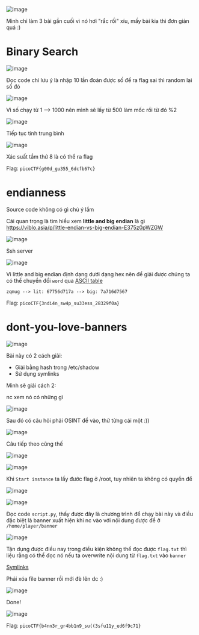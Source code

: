 ![image](https://github.com/vanniichan/CTF-WriteUp/assets/112863484/9d556e1f-60f9-49b6-9a2e-a7212809c75f)

Mình chỉ làm 3 bài gần cuối vì nó hơi "rắc rối" xíu, mấy bài kia thì đơn giản quá :)

# Binary Search

![image](https://github.com/vanniichan/CTF-WriteUp/assets/112863484/1923957e-af3d-42d7-9639-117c9d1aa4ec)

Đọc code chỉ lưu ý là nhập 10 lần đoán được số để ra flag sai thì random lại số đó

![image](https://github.com/vanniichan/CTF-WriteUp/assets/112863484/115dc7b9-a0fb-4e75-953f-15d2152b755c)

Vì số chạy từ 1 --> 1000 nên mình sẽ lấy từ 500 làm mốc rồi từ đó %2

![image](https://github.com/vanniichan/CTF-WriteUp/assets/112863484/f857d191-106d-4183-9225-e2b7cbd62abe)

Tiếp tục tính trung bình 

![image](https://github.com/vanniichan/CTF-WriteUp/assets/112863484/46b429d5-9bf6-46f3-9e4d-ae25cab9a42c)

Xác suất tầm thứ 8 là có thể ra flag

Flag: `picoCTF{g00d_gu355_6dcfb67c}`

# endianness

Source code không có gì chú ý lắm

Cái quan trọng là tìm hiểu xem <b>little and big endian</b> là gì https://viblo.asia/p/little-endian-vs-big-endian-E375z0pWZGW

![image](https://github.com/vanniichan/CTF-WriteUp/assets/112863484/d3713e36-c92e-4ac9-8047-264b513fe066)

Ssh server

![image](https://github.com/vanniichan/CTF-WriteUp/assets/112863484/9af0d542-4544-4bd2-9fe7-c7dd5efdc975)

Vì little and big endian định dạng dưới dạng hex nên để giải được chúng ta có thể chuyển đổi `word` qua [ASCII table](https://fastbitlab.com/ascii-code/)

`zqmug --> lit: 67756d717a --> big: 7a716d7567`

Flag: `picoCTF{3ndi4n_sw4p_su33ess_28329f0a}`

# dont-you-love-banners

![image](https://github.com/vanniichan/CTF-WriteUp/assets/112863484/c3c5e7ea-4ade-4ce6-b8af-71f8a645637a)

Bài này có 2 cách giải: 
- Giải bằng hash trong /etc/shadow
- Sử dụng symlinks

Mình sẽ giải cách 2:

nc xem nó có những gì

![image](https://github.com/vanniichan/CTF-WriteUp/assets/112863484/b0b5acde-b71d-4132-b4a5-b603f9fe3de2)

Sau đó có câu hỏi phải OSINT để vào, thử từng cái một :))

![image](https://github.com/vanniichan/CTF-WriteUp/assets/112863484/75905a19-fe60-471d-8103-2a43a5511cb3)

Câu tiếp theo cũng thế

![image](https://github.com/vanniichan/CTF-WriteUp/assets/112863484/a67b3704-ce7a-43f5-a730-c448785dc317)

![image](https://github.com/vanniichan/CTF-WriteUp/assets/112863484/fd9325d7-8a04-440d-af8a-ea7621436938)

Khi `Start instance` ta lấy đước flag ở /root, tuy nhiên ta không có quyền để 

![image](https://github.com/vanniichan/CTF-WriteUp/assets/112863484/035cfb32-4457-4aa7-b1be-e01694c5da76)

![image](https://github.com/vanniichan/CTF-WriteUp/assets/112863484/5bd11593-f9cb-4095-b138-1611996c3cba)

Đọc code `script.py`, thấy được đây là chương trình để chạy bài này và điều đặc biệt là banner xuất hiện khi nc vào với nội dung được để ở `/home/player/banner`

![image](https://github.com/vanniichan/CTF-WriteUp/assets/112863484/d0d22bf7-bb10-4e7d-8921-a5ff3d2789e3)

Tận dụng được điều nay trong điều kiện không thể đọc được `flag.txt` thì liệu rằng có thể đọc nó nếu ta overwrite nội dung từ `flag.txt` vào `banner`

[Symlinks](https://www.freecodecamp.org/news/symlink-tutorial-in-linux-how-to-create-and-remove-a-symbolic-link/)

Phải xóa file banner rồi mới đè lên dc :)

![image](https://github.com/vanniichan/CTF-WriteUp/assets/112863484/9ba2f628-9654-4c43-8a9c-4c7f2fe03690)

Done!

![image](https://github.com/vanniichan/CTF-WriteUp/assets/112863484/2259d237-9e64-435d-b005-48bc60669ef9)

Flag: `picoCTF{b4nn3r_gr4bb1n9_su((3sfu11y_ed6f9c71}`
